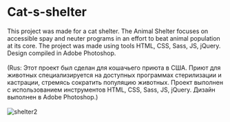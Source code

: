 # Cat-s-shelter
This project was made for a cat shelter. The Animal Shelter focuses on accessible spay and neuter programs in an effort to beat animal population at its core. The project was made using tools HTML, CSS, Sass, JS, jQuery. Design compiled in Adobe Photoshop.
<br>
<br>
(Rus: Этот проект был сделан для кошачьего приюта в США. Приют для животных специализируется на доступных программах стерилизации и кастрации, стремясь сократить популяцию животных. Проект выполнен с использованием инструментов HTML, CSS, Sass, JS, jQuery. Дизайн выполнен в Adobe Photoshop.)
<br>
<br>
![shelter2](https://user-images.githubusercontent.com/78618492/134159944-36965921-cab6-4d61-aec7-50542a8ad5bd.jpg)
